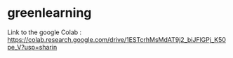 # greenlearning

Link to the google Colab : https://colab.research.google.com/drive/1ESTcrhMsMdAT9j2_biJFlGPj_K50pe_V?usp=sharin
